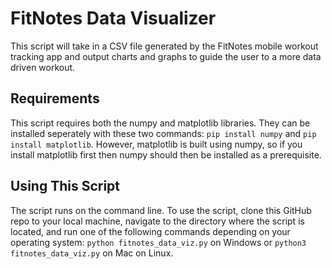 # FitNotes Data Visualizer

This script will take in a CSV file generated by the FitNotes mobile workout tracking app and output charts and graphs to guide the user to a more data driven workout.

## Requirements

This script requires both the numpy and matplotlib libraries. They can be installed seperately with these two commands: `pip install numpy` and `pip install matplotlib`. However, matplotlib is built using numpy, so if you install matplotlib first then numpy should then be installed as a prerequisite. 

## Using This Script

The script runs on the command line. To use the script, clone this GitHub repo to your local machine, navigate to the directory where the script is located, and run one of the following commands depending on your operating system: `python fitnotes_data_viz.py` on Windows or `python3 fitnotes_data_viz.py` on Mac on Linux.